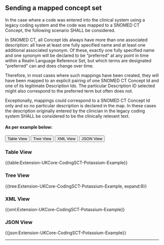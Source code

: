 ## Sending a mapped concept set 

In the case where a code was entered into the clinical system using a legacy coding system and the code was mapped to a SNOMED CT Concept, the following scenario SHALL be considered. 

In SNOMED CT, all Concept Ids always have more than one associated description: all have at least one fully specified name and at least one additional associated synonym. Of these, exactly one fully specified name and one synonym will be declared to be “preferred” at any point in time within a Realm Language Reference Set, but which terms are designated “preferred” can and does change over time.

Therefore, in most cases where such mappings have been created, they will have been mapped to an explicit pairing of one SNOMED CT Concept Id and one of its legitimate Description Ids. The particular Description ID selected might also correspond to the preferred term but often does not.

Exceptionally, mappings could correspond to a SNOMED CT Concept Id only and so no particular description is declared in the map. In these cases the description originally entered by the clinician in the legacy coding system SHALL be considered to be the clinically relevant text.

#### As per example below:
<div class="tab">
 <button class="tablinks active" onclick="openTab(event, 'Table View')">Table View</button>
 <button class="tablinks" onclick="openTab(event, 'Tree View')">Tree View</button>
 <button class="tablinks" onclick="openTab(event, 'XML View')">XML View</button>
 <button class="tablinks" onclick="openTab(event, 'JSON View')">JSON View</button>
</div>

<div id="Table View" class="tabcontent" style="display:block">
  <h3>Table View</h3>
{{table:Extension-UKCore-CodingSCT-Potassium-Example}}
</div>

<div id="Tree View" class="tabcontent">
  <h3>Tree View</h3>
{{tree:Extension-UKCore-CodingSCT-Potassium-Example, expand:9}}
</div>

<div id="XML View" class="tabcontent">
  <h3>XML View</h3>
{{xml:Extension-UKCore-CodingSCT-Potassium-Example}}
</div>

<div id="JSON View" class="tabcontent">
  <h3>JSON View</h3>
{{json:Extension-UKCore-CodingSCT-Potassium-Example}}
</div>

---
